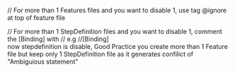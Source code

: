 // For more than 1 Features files and you want to disable 1, 
    use tag @ignore at top of feature file

// For more than 1 StepDefinition files and you want to disable 1,
    comment the [Binding] with //
    e.g  //[Binding]      
    now stepdefinition is disable, Good Practice you create more than 1 Feature file but keep only 1 StepDefinition file
    as it generates confilict of "Ambiguious statement"